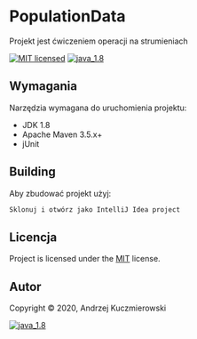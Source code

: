 # PopulationData

Projekt jest ćwiczeniem operacji na strumieniach

[![MIT licensed][shield-mit]](LICENSE)
<a href="https://www.oracle.com/pl/java/technologies/javase/javase-jdk8-downloads.html">
        <img src="https://img.shields.io/badge/java-1.8-green"
            alt="java_1.8"></a>


## Wymagania

Narzędzia wymagana do uruchomienia projektu:

* JDK 1.8
* Apache Maven 3.5.x+
* jUnit

## Building

Aby zbudować projekt użyj:

```bash
Sklonuj i otwórz jako IntelliJ Idea project
```


## Licencja

Project is licensed under the [MIT](LICENSE) license.  


## Autor

Copyright &copy; 2020, Andrzej Kuczmierowski


[shield-mit]: https://img.shields.io/badge/license-MIT-blue.svg
<a href="https://www.oracle.com/pl/java/technologies/javase/javase-jdk8-downloads.html">
        <img src="https://img.shields.io/badge/java-1.8-green"
            alt="java_1.8"></a>

